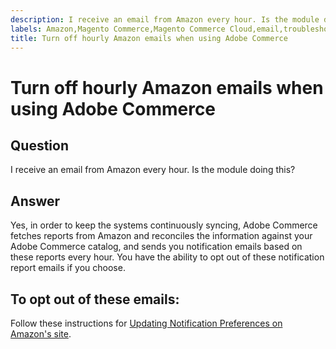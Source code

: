 ```yaml
---
description: I receive an email from Amazon every hour. Is the module doing this?
labels: Amazon,Magento Commerce,Magento Commerce Cloud,email,troubleshooting,Adobe Commerce
title: Turn off hourly Amazon emails when using Adobe Commerce
---
```


# Turn off hourly Amazon emails when using Adobe Commerce

## Question

I receive an email from Amazon every hour. Is the module doing this?

## Answer

Yes, in order to keep the systems continuously syncing, Adobe Commerce fetches reports from Amazon and reconciles the information against your Adobe Commerce catalog, and sends you notification emails based on these reports every hour. You have the ability to opt out of these notification report emails if you choose.

## To opt out of these emails:

Follow these instructions for [Updating Notification Preferences on Amazon's site](https://sellercentral.amazon.com/gp/help/external/G871).